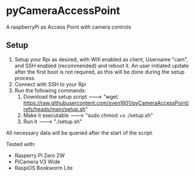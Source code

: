 # pyCameraAccessPoint
 A raspberryPi as Access Point with camera controls

## Setup

1. Setup your Rpi as desired, with Wifi enabled as client, Username "cam", and SSH enabled (recommended) and reboot it.
   An user initiated update after the first boot is not required, as this will be done during the setup process.
2. Connect with SSH to your Rpi
3. Run the following commands:
   1. Download the setup script ---> "wget https://raw.githubusercontent.com/sven1601/pyCameraAccessPoint/refs/heads/main/setup.sh"
   2. Make it executable ---> "sudo chmod +x ./setup.sh"
   3. Run it ---> "./setup.sh"

All necessary data will be queried after the start of the script. 

Tested with:
- Rasperry Pi Zero 2W
- PiCamera V3 Wide
- RaspiOS Bookworm Lite